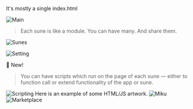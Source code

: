 It's mostly a single index.html

![Main](./public/appstore_content/screenshot1.jpg)

> Each sune is like a module. You can have many. And share them.

![Sunes](./public/appstore_content/screenshot6.jpg)

![Setting](./public/appstore_content/screenshot3.jpg)

💠 New! 

> You can have scripts which run on the page of each sune — either to function call or extend functionality of the app or sune.

![Scripting](./public/appstore_content/screenshot4.jpg)
Here is an example of some HTML/JS artwork.
![Miku](./public/appstore_content/screenshot_miku.jpg)
![Marketplace](./public/appstore_content/screenshot_marketplace.jpg)
